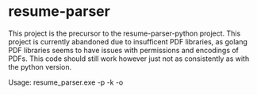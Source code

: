 # resume-parser
This project is the precursor to the resume-parser-python project. This project is currently abandoned due to insufficent PDF libraries, as golang PDF libraries seems to have issues with permissions and encodings of PDFs. This code should still work however just not as consistently as with the python version. 

Usage:
resume_parser.exe -p <path to PDF directory> -k <path to keywords file> -o <path to output directory>
